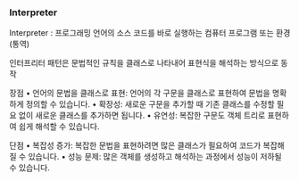 ### Interpreter

Interpreter : 프로그래밍 언어의 소스 코드를 바로 실행하는 컴퓨터 프로그램 또는 환경
(통역)

인터프리터 패턴은 문법적인 규칙을 클래스로 나타내어 표현식을 해석하는 방식으로 동작

장점
	• 언어의 문법을 클래스로 표현: 언어의 각 구문을 클래스로 표현하여 문법을 명확하게 정의할 수 있습니다.
	• 확장성: 새로운 구문을 추가할 때 기존 클래스를 수정할 필요 없이 새로운 클래스를 추가하면 됩니다.
	• 유연성: 복잡한 구문도 객체 트리로 표현하여 쉽게 해석할 수 있습니다.

단점
	• 복잡성 증가: 복잡한 문법을 표현하려면 많은 클래스가 필요하여 코드가 복잡해질 수 있습니다.
	• 성능 문제: 많은 객체를 생성하고 해석하는 과정에서 성능이 저하될 수 있습니다.